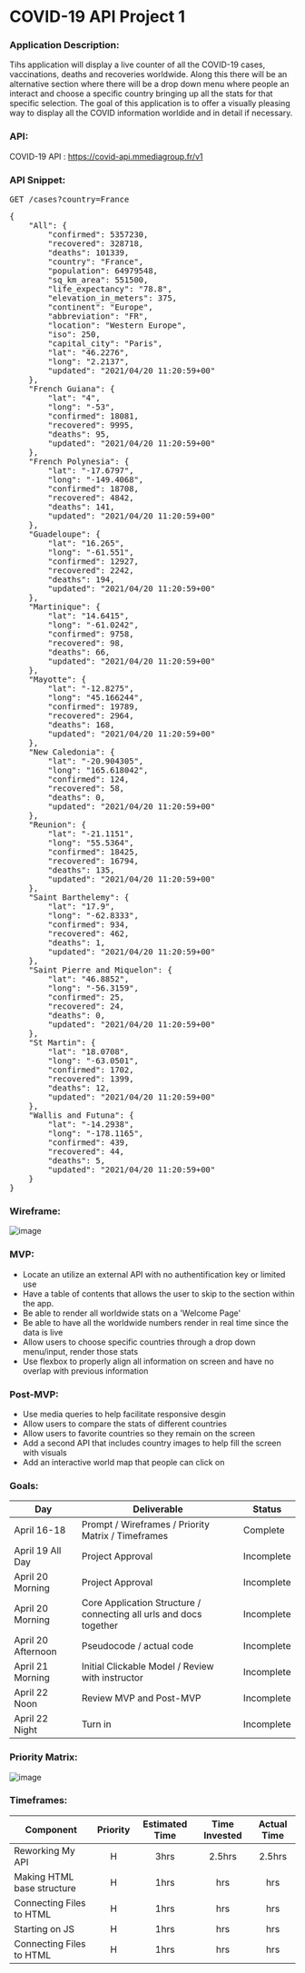 # COVID-19 API Project 1

### **Application Description:**

Tihs application will display a live counter of all the COVID-19 cases, vaccinations, deaths and recoveries worldwide. Along this there will be an alternative section where there will be a drop down menu where people an interact and choose a specific country bringing up all the stats for that specific selection. The goal of this application is to offer a visually pleasing way to display all the COVID information worldide and in detail if necessary.

### **API:**

COVID-19 API : https://covid-api.mmediagroup.fr/v1

### **API Snippet:**

<pre>GET /cases?country</span>=<span class="hljs-string">France</pre>

<pre>{
    "All": {
        "confirmed": 5357230,
        "recovered": 328718,
        "deaths": 101339,
        "country": "France",
        "population": 64979548,
        "sq_km_area": 551500,
        "life_expectancy": "78.8",
        "elevation_in_meters": 375,
        "continent": "Europe",
        "abbreviation": "FR",
        "location": "Western Europe",
        "iso": 250,
        "capital_city": "Paris",
        "lat": "46.2276",
        "long": "2.2137",
        "updated": "2021/04/20 11:20:59+00"
    },
    "French Guiana": {
        "lat": "4",
        "long": "-53",
        "confirmed": 18081,
        "recovered": 9995,
        "deaths": 95,
        "updated": "2021/04/20 11:20:59+00"
    },
    "French Polynesia": {
        "lat": "-17.6797",
        "long": "-149.4068",
        "confirmed": 18708,
        "recovered": 4842,
        "deaths": 141,
        "updated": "2021/04/20 11:20:59+00"
    },
    "Guadeloupe": {
        "lat": "16.265",
        "long": "-61.551",
        "confirmed": 12927,
        "recovered": 2242,
        "deaths": 194,
        "updated": "2021/04/20 11:20:59+00"
    },
    "Martinique": {
        "lat": "14.6415",
        "long": "-61.0242",
        "confirmed": 9758,
        "recovered": 98,
        "deaths": 66,
        "updated": "2021/04/20 11:20:59+00"
    },
    "Mayotte": {
        "lat": "-12.8275",
        "long": "45.166244",
        "confirmed": 19789,
        "recovered": 2964,
        "deaths": 168,
        "updated": "2021/04/20 11:20:59+00"
    },
    "New Caledonia": {
        "lat": "-20.904305",
        "long": "165.618042",
        "confirmed": 124,
        "recovered": 58,
        "deaths": 0,
        "updated": "2021/04/20 11:20:59+00"
    },
    "Reunion": {
        "lat": "-21.1151",
        "long": "55.5364",
        "confirmed": 18425,
        "recovered": 16794,
        "deaths": 135,
        "updated": "2021/04/20 11:20:59+00"
    },
    "Saint Barthelemy": {
        "lat": "17.9",
        "long": "-62.8333",
        "confirmed": 934,
        "recovered": 462,
        "deaths": 1,
        "updated": "2021/04/20 11:20:59+00"
    },
    "Saint Pierre and Miquelon": {
        "lat": "46.8852",
        "long": "-56.3159",
        "confirmed": 25,
        "recovered": 24,
        "deaths": 0,
        "updated": "2021/04/20 11:20:59+00"
    },
    "St Martin": {
        "lat": "18.0708",
        "long": "-63.0501",
        "confirmed": 1702,
        "recovered": 1399,
        "deaths": 12,
        "updated": "2021/04/20 11:20:59+00"
    },
    "Wallis and Futuna": {
        "lat": "-14.2938",
        "long": "-178.1165",
        "confirmed": 439,
        "recovered": 44,
        "deaths": 5,
        "updated": "2021/04/20 11:20:59+00"
    }
}</pre>

### **Wireframe:**

![image](https://user-images.githubusercontent.com/82814499/115401072-fc5d6b80-a1b7-11eb-83e3-b4a17501bb06.png)

### **MVP:**

- Locate an utilize an external API with no authentification key or limited use
- Have a table of contents that allows the user to skip to the section within the app.
- Be able to render all worldwide stats on a 'Welcome Page'
- Be able to have all the worldwide numbers render in real time since the data is live
- Allow users to choose specific countries through a drop down menu/input, render those stats
- Use flexbox to properly align all information on screen and have no overlap with previous information

### **Post-MVP:**

- Use media queries to help facilitate responsive desgin
- Allow users to compare the stats of different countries
- Allow users to favorite countries so they remain on the screen
- Add a second API that includes country images to help fill the screen with visuals
- Add an interactive world map that people can click on

### **Goals:**

|  Day | Deliverable | Status
|---|---| ---|
|April 16-18| Prompt / Wireframes / Priority Matrix / Timeframes | Complete
|April 19 All Day| Project Approval | Incomplete
|April 20 Morning| Project Approval | Incomplete
|April 20 Morning| Core Application Structure / connecting all urls and docs together| Incomplete
|April 20 Afternoon| Pseudocode / actual code | Incomplete
|April 21 Morning| Initial Clickable Model / Review with instructor  | Incomplete
|April 22 Noon| Review MVP and Post-MVP| Incomplete
|April 22 Night| Turn in | Incomplete

### **Priority Matrix:**

![image](https://user-images.githubusercontent.com/82814499/115259627-0d4aa600-a100-11eb-956d-08c0cda78fc9.png)

### **Timeframes:**

| Component | Priority | Estimated Time | Time Invested | Actual Time |
| --- | :---: |  :---: | :---: | :---: |
| Reworking My API | H | 3hrs| 2.5hrs | 2.5hrs |
| Making HTML base structure | H | 1hrs| hrs | hrs |
| Connecting Files to HTML| H | 1hrs| hrs | hrs |
| Starting on JS | H | 1hrs| hrs | hrs |
| Connecting Files to HTML| H | 1hrs| hrs | hrs |

